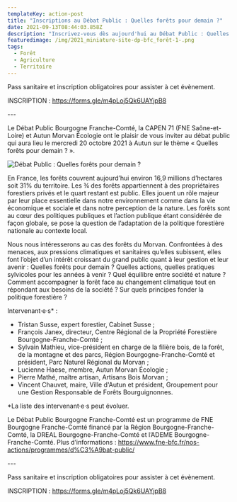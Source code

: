 ```yaml
---
templateKey: action-post
title: "Inscriptions au Débat Public : Quelles forêts pour demain ?"
date: 2021-09-13T08:44:03.858Z
description: "Inscrivez-vous dès aujourd'hui au Débat Public : Quelles forêts pour demain ?"
featuredimage: /img/2021_miniature-site-dp-bfc_forêt-1-.png
tags:
  - Forêt
  - Agriculture
  - Territoire
---
```

<!--StartFragment-->

Pass sanitaire et inscription obligatoires pour assister à cet évènement.

INSCRIPTION : [](https://l.facebook.com/l.php?u=https%3A%2F%2Fforms.gle%2FKZSk34fJFat5kS8A9%3Ffbclid%3DIwAR3lReOEpSlK2kPanv_90DuSiycRMGG3_ufd5QRpi9aAzq664qMWyBBzxP0&h=AT1ePko1c6uLktVVrJUqjAkGcNgaV7n1AvMdi57ygkPcyB5mMRrrudJo0T8XCc0xLFcriR1_4uFZaVc7y4Psw_fW7uIPwLCYvh7IcF9dfVE6HHjL4gd3lHAynz9GAS3y7A&__tn__=q&c%5B0%5D=AT3kFlynmCM03YubbmZAcYA0IpsQYQkJXLEYtEycvzPXfCBQgHvfvcKTRffF6l9N_88Y_wjVJstJc6xXpYgec3M1C-l7tmh78eWWAeHkHKpOuQe_ken6XZHzHDnqOr5FD7rURCXvDOnlLbC_tKBMZeS4qpdVcCaxyzKu_9CU5pDCkvE-)<https://forms.gle/m4pLoj5Qk6UAYjpB8>

\---

Le Débat Public Bourgogne Franche-Comté, la CAPEN 71 (FNE Saône-et-Loire) et Autun Morvan Écologie ont le plaisir de vous inviter au débat public qui aura lieu le mercredi 20 octobre 2021 à Autun sur le thème « Quelles forêts pour demain ? ».

![Débat Public : Quelles forêts pour demain ?](/img/2021_affiche-dp-bfc_forêt.png#img-center "Débat Public : Quelles forêts pour demain ?")

En France, les forêts couvrent aujourd’hui environ 16,9 millions d’hectares soit 31% du territoire. Les ¾ des forêts appartiennent à des propriétaires forestiers privés et le quart restant est public. Elles jouent un rôle majeur par leur place essentielle dans notre environnement comme dans la vie économique et sociale et dans notre perception de la nature. Les forêts sont au cœur des politiques publiques et l’action publique étant considérée de façon globale, se pose la question de l’adaptation de la politique forestière nationale au contexte local.

Nous nous intéresserons au cas des forêts du Morvan. Confrontées à des menaces, aux pressions climatiques et sanitaires qu’elles subissent, elles font l’objet d’un intérêt croissant du grand public quant à leur gestion et leur avenir : Quelles forêts pour demain ? Quelles actions, quelles pratiques sylvicoles pour les années à venir ? Quel équilibre entre société et nature ? Comment accompagner la forêt face au changement climatique tout en répondant aux besoins de la société ? Sur quels principes fonder la politique forestière ?

Intervenant·e·s* :

* Tristan Susse, expert forestier, Cabinet Susse ;
* François Janex, directeur, Centre Régional de la Propriété Forestière Bourgogne-Franche-Comté ;
* Sylvain Mathieu, vice-président en charge de la filière bois, de la forêt, de la montagne et des parcs, Région Bourgogne-Franche-Comté et président, Parc Naturel Régional du Morvan ;
* Lucienne Haese, membre, Autun Morvan Écologie ;
* Pierre Mathé, maître artisan, Artisans Bois Morvan ;
* Vincent Chauvet, maire, Ville d'Autun et président, Groupement pour une Gestion Responsable de Forêts Bourguignonnes.

\*La liste des intervenant·e·s peut évoluer.

Le Débat Public Bourgogne Franche-Comté est un programme de FNE Bourgogne Franche-Comté financé par la Région Bourgogne-Franche-Comté, la DREAL Bourgogne-Franche-Comté et l’ADEME Bourgogne-Franche-Comté. Plus d’informations : <https://www.fne-bfc.fr/nos-actions/programmes/d%C3%A9bat-public/>

\---

Pass sanitaire et inscription obligatoires pour assister à cet évènement.

INSCRIPTION : [](https://l.facebook.com/l.php?u=https%3A%2F%2Fforms.gle%2FKZSk34fJFat5kS8A9%3Ffbclid%3DIwAR3lReOEpSlK2kPanv_90DuSiycRMGG3_ufd5QRpi9aAzq664qMWyBBzxP0&h=AT1ePko1c6uLktVVrJUqjAkGcNgaV7n1AvMdi57ygkPcyB5mMRrrudJo0T8XCc0xLFcriR1_4uFZaVc7y4Psw_fW7uIPwLCYvh7IcF9dfVE6HHjL4gd3lHAynz9GAS3y7A&__tn__=q&c%5B0%5D=AT3kFlynmCM03YubbmZAcYA0IpsQYQkJXLEYtEycvzPXfCBQgHvfvcKTRffF6l9N_88Y_wjVJstJc6xXpYgec3M1C-l7tmh78eWWAeHkHKpOuQe_ken6XZHzHDnqOr5FD7rURCXvDOnlLbC_tKBMZeS4qpdVcCaxyzKu_9CU5pDCkvE-)<https://forms.gle/m4pLoj5Qk6UAYjpB8>

<!--EndFragment-->